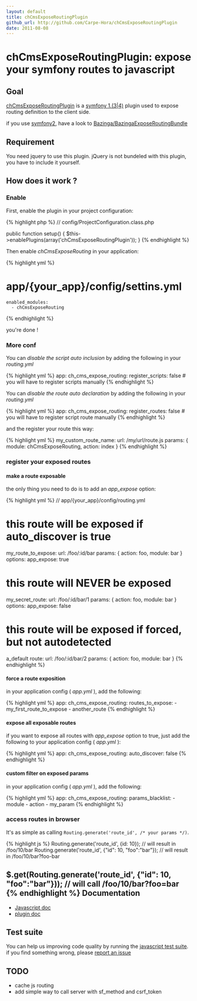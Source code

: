 ```yaml
---
layout: default
title: chCmsExposeRoutingPlugin
github_url: http://github.com/Carpe-Hora/chCmsExposeRoutingPlugin
date: 2011-08-08
---
```


chCmsExposeRoutingPlugin: expose your symfony routes to javascript
==================================================================

Goal
----

[chCmsExposeRoutingPlugin](http://themouette.github.com/chCmsExposeRoutingPlugin/) is a 
[symfony 1.(3|4)](http://www.symfony-project.org/) plugin used to expose routing definition
to the client side.

if you use [symfony2](http://symfony.com/), have a look to [Bazinga/BazingaExposeRoutingBundle](https://github.com/Bazinga/BazingaExposeRoutingBundle) 


Requirement
-----------

You need jquery to use this plugin. jQuery is not bundeled with this plugin, you have to include it yourself.

How does it work ?
------------------

### Enable

First, enable the plugin in your project configuration:

{% highlight php %}
// config/ProjectConfiguration.class.php

public function setup()
{
  $this->enablePlugins(array('chCmsExposeRoutingPlugin'));
}
{% endhighlight %}

Then enable *chCmsExposeRouting* in your application:

{% highlight yml %}
# app/{your_app}/config/settins.yml

    enabled_modules:
      - chCmsExposeRouting
{% endhighlight %}

you're done !

### More conf

You can *disable the script auto inclusion* by adding the following in your *routing.yml*

{% highlight yml %}
app:
  ch_cms_expose_routing:
    register_scripts: false # you will have to register scripts manually
{% endhighlight %}

You can *disable the route auto declaration* by adding the following in your *routing.yml*

{% highlight yml %}
app:
  ch_cms_expose_routing:
    register_routes: false # you will have to register script route manually
{% endhighlight %}

and the register your route this way:

{% highlight yml %}
my_custom_route_name:
  url: /my/url/route.js
  params: { module: chCmsExposeRouting, action: index }
{% endhighlight %}

### register your exposed routes

#### make a route exposable

the only thing you need to do is to add an _app_expose_ option:

{% highlight yml %}
// app/{your_app}/config/routing.yml

# this route will be exposed if auto_discover is true
my_route_to_expose:
  url:  /foo/:id/bar
  params: { action: foo, module: bar }
  options:
    app_expose: true

# this route will NEVER be exposed
my_secret_route:
  url:  /foo/:id/bar/1
  params: { action: foo, module: bar }
  options:
    app_expose: false

# this route will be exposed if forced, but not autodetected
a_default route:
  url:  /foo/:id/bar/2
  params: { action: foo, module: bar }
{% endhighlight %}

#### force a route exposition

in your application config ( _app.yml_ ), add the following:

{% highlight yml %}
app:
  ch_cms_expose_routing:
    routes_to_expose:
      - my_first_route_to_expose
      - another_route
{% endhighlight %}

#### expose all exposable routes

if you want to expose all routes with _app_expose_ option to true, 
just add the following to your application config ( _app.yml_ ):

{% highlight yml %}
app:
  ch_cms_expose_routing:
    auto_discover: false
{% endhighlight %}

#### custom filter on exposed params

in your application config ( _app.yml_ ), add the following:

{% highlight yml %}
app:
  ch_cms_expose_routing:
    params_blacklist:
      - module
      - action
      - my_param
{% endhighlight %}

### access routes in browser

It's as simple as calling `Routing.generate('route_id', /* your params */)`.

{% highlight js %}
Routing.generate('route_id', {id: 10});
// will result in /foo/10/bar
Routing.generate('route_id', {"id": 10, "foo":"bar"});
// will result in /foo/10/bar?foo-bar

$.get(Routing.generate('route_id', {"id": 10, "foo":"bar"}));
// will call /foo/10/bar?foo=bar
{% endhighlight %}
Documentation
----

* <a href="./doc/js/index.html">Javascript doc</a>
* <a href="./doc/php/index.html">plugin doc</a>

Test suite
----
You can help us improving code quality by running the <a href="test/js/index.html">javascript test suite</a>.
if you find something wrong, please <a href="https://github.com/carpe-hora/chCmsExposeRoutingPlugin/issues">report an issue</a>

TODO
----

* cache js routing
* add simple way to call server with sf_method and csrf_token
